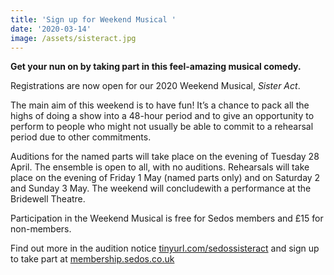 ```yaml
---
title: 'Sign up for Weekend Musical '
date: '2020-03-14'
image: /assets/sisteract.jpg
---
```

**Get your nun on by taking part in this feel-amazing musical comedy.**

Registrations are now open for our 2020 Weekend Musical, *Sister Act*.

The main aim of this weekend is to have fun! It’s a chance to pack all the highs of doing a show into a 48-hour period and to give an opportunity to perform to people who might not usually be able to commit to a rehearsal period due to other commitments.

Auditions for the named parts will take place on the evening of Tuesday 28 April. The ensemble is open to all, with no auditions. Rehearsals will take place on the evening of Friday 1 May (named parts only) and on Saturday 2 and Sunday 3 May. The weekend will concludewith a performance at the Bridewell Theatre.

Participation in the Weekend Musical is free for Sedos members and £15 for non-members.

Find out more in the audition notice [tinyurl.com/sedossisteract](tinyurl.com/sedossisteract) and sign up to take part at [membership.sedos.co.uk](membership.sedos.co.uk)
